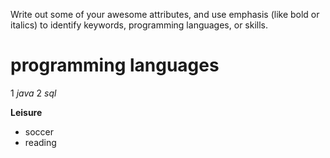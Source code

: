 Write out some of your awesome attributes, and use emphasis (like bold or italics) to identify keywords, programming languages, or skills. 

# programming languages
1 _java_
2 _sql_

**Leisure**
- soccer
- reading

